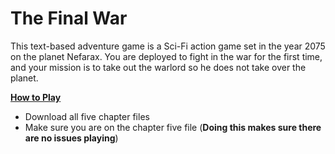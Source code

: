 # The Final War

This text-based adventure game is a Sci-Fi action game set in the year 2075 on the planet Nefarax. You are deployed to fight in the war for the first time, and your mission is to take out the warlord so he does not take over the planet.

**<u>How to Play</u>**

- Download all five chapter files
- Make sure you are on the chapter five file (**Doing this makes sure there are no issues playing**)
